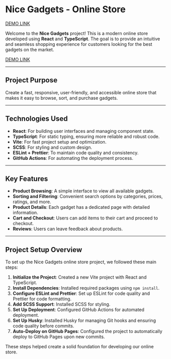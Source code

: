 # Nice Gadgets - Online Store

[DEMO LINK](https://fs-aug24-team-4.github.io/group_project/)

Welcome to the **Nice Gadgets** project! This is a modern online store developed using **React** and **TypeScript**. The goal is to provide an intuitive and seamless shopping experience for customers looking for the best gadgets on the market.

[DEMO LINK](https://fs-aug24-team-4.github.io/group_project/)

---

## Project Purpose

Create a fast, responsive, user-friendly, and accessible online store that makes it easy to browse, sort, and purchase gadgets.

---

## Technologies Used

- **React**: For building user interfaces and managing component state.
- **TypeScript**: For static typing, ensuring more reliable and robust code.
- **Vite**: For fast project setup and optimization.
- **SCSS**: For styling and custom design.
- **ESLint + Prettier**: To maintain code quality and consistency.
- **GitHub Actions**: For automating the deployment process.

---

## Key Features

- **Product Browsing**: A simple interface to view all available gadgets.
- **Sorting and Filtering**: Convenient search options by categories, prices, ratings, and more.
- **Product Details**: Each gadget has a dedicated page with detailed information.
- **Cart and Checkout**: Users can add items to their cart and proceed to checkout.
- **Reviews**: Users can leave feedback about products.

---

## Project Setup Overview

To set up the Nice Gadgets online store project, we followed these main steps:

1. **Initialize the Project**: Created a new Vite project with React and TypeScript.
2. **Install Dependencies**: Installed required packages using `npm install`.
3. **Configure ESLint and Prettier**: Set up ESLint for code quality and Prettier for code formatting.
4. **Add SCSS Support**: Installed SCSS for styling.
5. **Set Up Deployment**: Configured GitHub Actions for automated deployment.
6. **Set Up Husky**: Installed Husky for managing Git hooks and ensuring code quality before commits.
7. **Auto-Deploy on GitHub Pages**: Configured the project to automatically deploy to GitHub Pages upon new commits.

These steps helped create a solid foundation for developing our online store.
